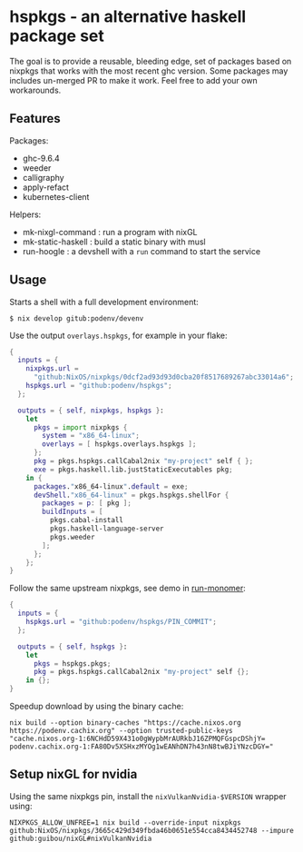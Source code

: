 # hspkgs - an alternative haskell package set

The goal is to provide a reusable, bleeding edge, set of packages based on nixpkgs that works with the most recent ghc version.
Some packages may includes un-merged PR to make it work.
Feel free to add your own workarounds.

## Features

Packages:

- ghc-9.6.4
- weeder
- calligraphy
- apply-refact
- kubernetes-client

Helpers:

- mk-nixgl-command : run a program with nixGL
- mk-static-haskell : build a static binary with musl
- run-hoogle : a devshell with a `run` command to start the service

## Usage

Starts a shell with a full development environment:

```ShellSession
$ nix develop gitub:podenv/devenv
```

Use the output `overlays.hspkgs`, for example in your flake:

```nix
{
  inputs = {
    nixpkgs.url =
      "github:NixOS/nixpkgs/0dcf2ad93d93d0cba20f8517689267abc33014a6";
    hspkgs.url = "github:podenv/hspkgs";
  };

  outputs = { self, nixpkgs, hspkgs }:
    let
      pkgs = import nixpkgs {
        system = "x86_64-linux";
        overlays = [ hspkgs.overlays.hspkgs ];
      };
      pkg = pkgs.hspkgs.callCabal2nix "my-project" self { };
      exe = pkgs.haskell.lib.justStaticExecutables pkg;
    in {
      packages."x86_64-linux".default = exe;
      devShell."x86_64-linux" = pkgs.hspkgs.shellFor {
        packages = p: [ pkg ];
        buildInputs = [
          pkgs.cabal-install
          pkgs.haskell-language-server
          pkgs.weeder
        ];
      };
    };
}
```

Follow the same upstream nixpkgs, see demo in [run-monomer](https://github.com/podenv/run-monomer):

```nix
{
  inputs = {
    hspkgs.url = "github:podenv/hspkgs/PIN_COMMIT";
  };

  outputs = { self, hspkgs }:
    let
      pkgs = hspkgs.pkgs;
      pkg = pkgs.hspkgs.callCabal2nix "my-project" self {};
    in {};
}
```

Speedup download by using the binary cache:

```ShellSession
nix build --option binary-caches "https://cache.nixos.org https://podenv.cachix.org" --option trusted-public-keys "cache.nixos.org-1:6NCHdD59X431o0gWypbMrAURkbJ16ZPMQFGspcDShjY= podenv.cachix.org-1:FA80Dv5XSHxzMYOg1wEANhDN7h43nN8twBJiYNzcDGY="
```

## Setup nixGL for nvidia

Using the same nixpkgs pin, install the `nixVulkanNvidia-$VERSION` wrapper using:

```ShellSession
NIXPKGS_ALLOW_UNFREE=1 nix build --override-input nixpkgs  github:NixOS/nixpkgs/3665c429d349fbda46b0651e554cca8434452748 --impure github:guibou/nixGL#nixVulkanNvidia
```
